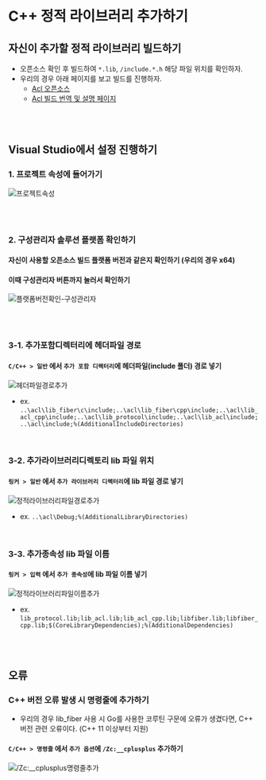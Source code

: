 # C++ 정적 라이브러리 추가하기

## 자신이 추가할 정적 라이브러리 빌드하기
* 오픈소스 확인 후 빌드하여 `*.lib`, `/include.*.h` 해당 파일 위치를 확인하자.
* 우리의 경우 아래 페이지를 보고 빌드를 진행하자.
  + [Acl 오픈소스](https://github.com/acl-dev/acl/tree/master?tab=readme-ov-file)
  + [Acl 빌드 번역 및 설명 페이지](./Build.md)

<br><br>

## Visual Studio에서 설정 진행하기

### 1. 프로젝트 속성에 들어가기
![프로젝트속성](./img/CppStaticLib_01.PNG)


<br><br>

### 2. 구성관리자 솔루션 플랫폼 확인하기
#### 자신이 사용할 오픈소스 빌드 플랫폼 버전과 같은지 확인하기 (우리의 경우 x64)
#### 이때 구성관리자 버튼까지 눌러서 확인하기
![플랫폼버전확인-구성관리자](./img/CppStaticLib_x64.PNG)




<br><br>

### 3-1. 추가포함디렉터리에 헤더파일 경로
#### `C/C++ > 일반` 에서 `추가 포함 디렉터리`에 헤더파일(include 폴더) 경로 넣기
![헤더파일경로추가](./img/CppStaticLib_0301.PNG)

 + ex. `..\acl\lib_fiber\c\include;..\acl\lib_fiber\cpp\include;..\acl\lib_acl_cpp\include;..\acl\lib_protocol\include;..\acl\lib_acl\include;..\acl\include;%(AdditionalIncludeDirectories)`

<br>

### 3-2. 추가라이브러리디렉토리 lib 파일 위치
#### `링커 > 일반` 에서 `추가 라이브러리 디렉터리`에 lib 파일 경로 넣기
![정적라이브러리파일경로추가](./img/CppStaticLib_0302.PNG)

 + ex. `..\acl\Debug;%(AdditionalLibraryDirectories)`

<br>

### 3-3. 추가종속성 lib 파일 이름
#### `링커 > 입력` 에서 `추가 종속성`에 lib 파일 이름 넣기
![정적라이브러리파일이름추가](./img/CppStaticLib_0303.PNG)

  + ex. `lib_protocol.lib;lib_acl.lib;lib_acl_cpp.lib;libfiber.lib;libfiber_cpp.lib;$(CoreLibraryDependencies);%(AdditionalDependencies)`

<br><br>


## 오류
### C++ 버전 오류 발생 시 명령줄에 추가하기
* 우리의 경우 lib_fiber 사용 시 Go를 사용한 코루틴 구문에 오류가 생겼다면, C++ 버전 관련 오류이다. (C++ 11 이상부터 지원)
  
#### `C/C++ > 명령줄` 에서 `추가 옵션`에 `/Zc:__cplusplus` 추가하기
![/Zc:__cplusplus명령줄추가](./img/CppStaticLib_04.PNG)





